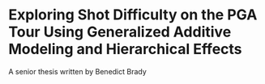 # Exploring Shot Difficulty on the PGA Tour Using Generalized Additive Modeling and Hierarchical Effects
A senior thesis written by Benedict Brady
